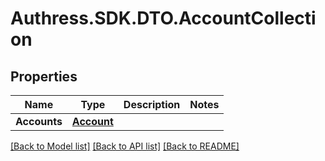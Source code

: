 # Authress.SDK.DTO.AccountCollection
## Properties

Name | Type | Description | Notes
------------ | ------------- | ------------- | -------------
**Accounts** | [**Account**](Account.md) |  |

[[Back to Model list]](../README.md#documentation-for-models) [[Back to API list]](../README.md#documentation-for-api-endpoints) [[Back to README]](../README.md)

